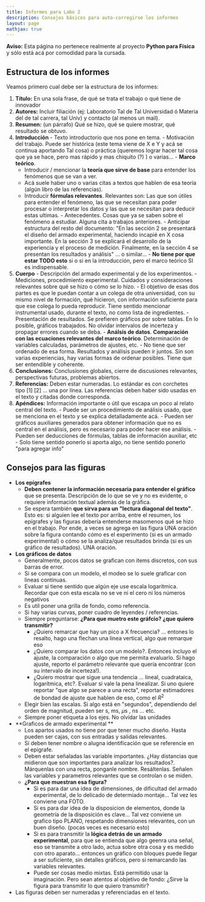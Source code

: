```yaml
---
title: Informes para Labo 2
description: Consejos básicos para auto-corregirse los informes
layout: page
mathjax: true
---
```


<div class="alert alert-danger" role="alert" >
  <strong>Aviso:</strong> Esta página no pertenece realmente al proyecto <strong>Python para Física</strong> y sólo está acá por comodidad para la cursada.
</div>


## Estructura de los informes

Veamos primero cual debe ser la estructura de los informes:

  1. **Título:** En una sola frase, de qué se trata el trabajo o qué tiene de innovador
  2. **Autores:** Incluir filiación (ej: Laboratorio Tal de Tal Universidad ó Materia del de tal carrera, tal Univ) y contacto (al menos un mail).
  3. **Resumen:** (un párrafo) Qué se hizo, qué se quiere mostrar, qué resultado se obtuvo.
  4. **Introducción**
    - Texto introductorio que nos pone en tema.
    - Motivación del trabajo. Puede ser histórica (este tema viene de X e Y y acá se continua aportando Tal cosa) o práctica (queremos lograr hacer tal cosa que ya se hace, pero mas rápido y mas chiquito (?) ) o varias...
    -  **Marco teórico**.
      - Introducir / mencionar la **teoría que sirve de base** para entender los fenómenos que se van a ver.
      - Acá suele haber uno o varias citas a textos que hablen de esa teoría (algún libro de las referencias).
      - Introducir **fórmulas relevantes**. Relevantes son: Las que son útiles para entender el fenómeno, las que se necesitan para poder procesar o interpretar los datos y las que se necesitan para deducir estas ultimas.
    - Antecedentes. Cosas que ya se saben sobre el fenómeno a estudiar. Alguna cita a trabajos anteriores.
    - Anticipar estructura del resto del documento: "En las sección 2 se presentará el diseño del armado experimental, haciendo incapié en X cosa importante. En la sección 3 se explicará el desarrollo de la experiencia y el proceso de medición. Finalmente, en la sección 4 se presentan los resultados y análisis" ... o similar...
    - **No tiene por que estar TODO esto** si o si en la introducción, pero el marco teórico SI es indispensable.
  5. **Cuerpo**
    - Descripción del armado experimental y de los experimentos.
    - Mediciones, procedimiento experimental. Cuidados y consideraciones relevantes sobre qué se hizo o cómo se lo hizo.
    - El objetivo de esas dos partes es que le puedan contar a un colega de otra universidad, con su mismo nivel de formación, qué hicieron, con información suficiente para que ese colega lo pueda reproducir. Tiene sentido mencionar instrumental usado, durante el texto, no como lista de ingredientes.
    - Presentación de resultados. Se prefieren gráficos por sobre tablas. En lo posible, gráficos trabajados. No olvidar intervalos de incerteza y propagar errores cuando se deba.
    - **Análsis de datos**. **Comparación con las ecuaciones relevantes del marco teórico**. Determinación de variables calculadas, parámetros de ajustes, etc.
    - No tiene que ser ordenado de esa forma. Resultados y análisis pueden ir juntos. Sin son varias experiencias, hay varias formas de ordenar posibles. Tiene que ser entendible y coherente.
  6. **Conclusiones:** Conclusiones globales, cierre de discusiones relevantes, perspectivas futuras, problemas abiertos.
  7. **Referencias:** Deben estar numeradas. Lo estándar es con corchetes tipo [1]  [2]  ... una por línea. Las referencias deben haber sido usadas en el texto y citadas donde corresponda.
  8. **Apéndices:** Información importante o útil que escapa un poco al relato central del texto.
    - Puede ser un procedimiento de análisis usado, que se menciona en el texto y se explica detalladamente acá.
    - Pueden ser gráficos auxiliares generados para obtener información que no es central en el análisis, pero es necesario para poder hacer ese análisis.
    - Pueden ser deducciones de fórmulas, tablas de información auxiliar, etc
    - Solo tiene sentido ponerlo si aporta algo, no tiene sentido ponerlo "para agregar info"


## Consejos para las figuras

  - **Los epígrafes**
    - **Deben contener la información necesaria para entender el gráfico** que se presenta. Descripción de lo que se ve y no es evidente, o requiere información textual además de la gráfica.
    - Se espera también **que sirva para un "lectura diagonal del texto"**. Esto es: si alguien lee el texto por arriba, entre el resumen, los epígrafes y las figuras debería entenderse masomenos qué se hizo en el trabajo. Por ende, a veces se agrega en las figura UNA oración sobre la figura contando cómo es el experimento (si es un armado experimental) o cómo se la analiza/que resultados brinda (si es un gráfico de resultados). UNA oración.
  - **Los gráficos de datos**
    - Generalmente, pocos datos se grafican con items discretos, con sus barras de error.
    - Si se compara con un modelo, el modeo se lo suele graficar con lineas continuas.
    - Evaluar si tiene sentido que algún eje use escala logarítmica. Recordar que con esta escala no se ve ni el cero ni los números negativos
    - Es util poner una grilla de fondo, como referencia.
    - Si hay varias curvas, poner cuadro de leyendes / referencias.
    - Siempre preguntarse: **¿Para que muetro este gráfcio? ¿que quiero transmitir?**
      - ¿Quiero remarcar que hay un pico a X frecuencia? ... entones lo resalto, hago una flechan una linea vertical, algo que remarque eso
      - ¿Quiero comparar los datos con un modelo?. Entonces incluyo el ajuste, la comparación o algo que me permita evaluarlo. Si hago ajuste, reporto el parámetro relevante que quería encontrar (con su intervalo de incerteza!).
      - ¿Quiero mostrar que sigue una tendencia ... lineal, cuadrataica, logarítmica, etc?. Evaluar si vale la pena linealizar. Si uno quiere reportar "que algo se parece a una recta", reportar estimadores de bondad de ajuste que hablen de eso, como el $R ^2$
    - Elegir bien las escalas. Si algo está en "segundos", dependiendo del orden de magnitud, pueden ser s, ms, $\mu$s , ns ... etc.
    - Siempre poner etiqueta a los ejes. No olvidar las unidades
  - **Graficos de armado experimental **
    - Los apartos usados no tiene por que tener mucho diseño. Hasta pueden ser cajas, con sus entradas y salidas relevantes.
    - Sí deben tener nombre o alugna identificación que se referencie en el epígrafe.
    - Deben estar señaladas las variable importantes. ¿Hay distancias que midieron que son importantes para analizar los resultados?. Márquenlas con una recta, ponganle nombre. Resáltenlas. Señalen las variables y parametros relevantes que se controlan o se miden.
    - **¿Para que muestran esa figura?**
      - Si es para dar una idea de dimensiones, de dificultad del armado experimental, de lo delicado de determiado montaje... Tal vez les conviene una FOTO.
      - Si es para dar idea de la disposicion de elementos, donde la geometría de la disposición es clave... Tal vez conviene un grafico tipo PLANO, respetando dimensiones relevantes, con un buen diseño. (pocas veces es necesario esto)
      - Si es para transmitir la **lógica detrás de un armado experimental**, para que se entienda que algo geenra una señal, eso se transmite a otro lado, actua sobre otra cosa y es medido con otro aparato... entonces un gráfico con bloques puede llegar a ser suficiente, sin detalles gráficos, pero si remarcando las variables relevantes.
      - Puede ser cosas medio mixtas. Está permitido usar la imaginación. Pero sean atentos al objetivo de fondo: ¿Sirve la figura para transmitir lo que quiero transmitir?
  - Las figuras deben ser numeradas y referenciadas en el texto.
